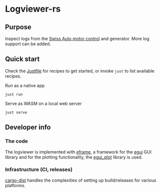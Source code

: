 # Logviewer-rs

## Purpose

Inspect logs from the [Swiss Auto motor control](https://github.com/luftkode/mbed-motor-control) and generator. More log support can be added.



## Quick start

Check the [Justfile](Justfile) for recipes to get started, or invoke `just` to list available recipes.


Run as a native app

```
just run
```

Serve as WASM on a local web server

```
just serve
```

## Developer info

### The code

The logviewer is implemented with [eframe](https://github.com/emilk/egui/tree/master/crates/eframe), a framework for the [egui](https://github.com/emilk/egui) GUI library and for the plotting functionality, the [egui_plot](https://github.com/emilk/egui_plot) library is used.

### Infrastructure (CI, releases)

[cargo-dist](https://github.com/axodotdev/cargo-dist) handles the complexities of setting up build/releases for various platforms.

